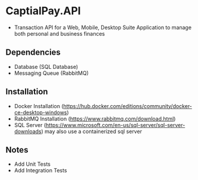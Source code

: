 # CaptialPay.API
* Transaction API for a Web, Mobile, Desktop Suite Application to manage both personal and business finances

## Dependencies ##

* Database (SQL Database) 
* Messaging Queue (RabbitMQ)

## Installation ##

* Docker Installation (https://hub.docker.com/editions/community/docker-ce-desktop-windows)
* RabbitMQ Installation (https://www.rabbitmq.com/download.html)
* SQL Server (https://www.microsoft.com/en-us/sql-server/sql-server-downloads) may also use a containerized sql server


## Notes ##

* Add Unit Tests
* Add Integration Tests



